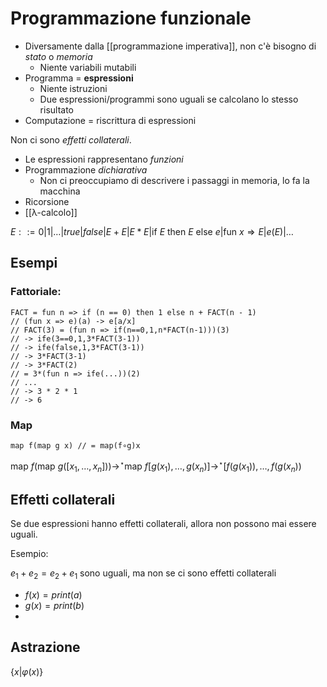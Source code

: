 # Programmazione funzionale

- Diversamente dalla [[programmazione imperativa]], non c'è bisogno di *stato* o *memoria*
	- Niente variabili mutabili
- Programma = **espressioni**
	- Niente istruzioni
	- Due espressioni/programmi sono uguali se calcolano lo stesso risultato
- Computazione = riscrittura di espressioni

Non ci sono *effetti collaterali*.

- Le espressioni rappresentano *funzioni*
- Programmazione *dichiarativa*
	- Non ci preoccupiamo di descrivere i passaggi in memoria, lo fa la macchina
- Ricorsione
- [[λ-calcolo]]

$E::=0|1|…|true|false|E+E|E*E|\text{if } E \text{ then } E \text{ else }e|\text{fun } x \Rightarrow E| e(E)|…$

## Esempi

### Fattoriale:

```
FACT = fun n => if (n == 0) then 1 else n + FACT(n - 1)
// (fun x => e)(a) -> e[a/x]
// FACT(3) = (fun n => if(n==0,1,n*FACT(n-1)))(3)
// -> ife(3==0,1,3*FACT(3-1))
// -> ife(false,1,3*FACT(3-1))
// -> 3*FACT(3-1)
// -> 3*FACT(2)
// = 3*(fun n => ife(...))(2)
// ...
// -> 3 * 2 * 1
// -> 6
```

### Map

```
map f(map g x) // = map(f∘g)x
```

$\text{map } f(\text{map } g([x_1,…,x_n])) \rightarrow^\star \text{map } f [g(x_1),…,g(x_n)] \rightarrow^\star [f(g(x_1)),…,f(g(x_n))$

## Effetti collaterali

Se due espressioni hanno effetti collaterali, allora non possono mai essere uguali.

Esempio:

$e_1+e_2=e_2+e_1$ sono uguali, ma non se ci sono effetti collaterali

- $f(x)=print(a)$
- $g(x)=print(b)$
- 

## Astrazione

$\{x|\varphi (x)\}$
